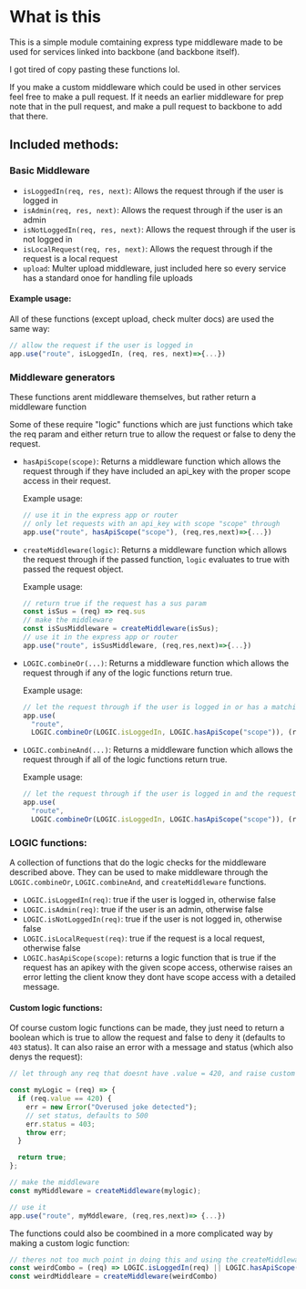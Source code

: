 # What is this

This is a simple module comtaining express type middleware made to be used for services linked into backbone (and backbone itself).

I got tired of copy pasting these functions lol.

If you make a custom middleware which could be used in other services feel free to make a pull request. If it needs an earlier middleware for prep note that in the pull request, and make a pull request to backbone to add that there.

## Included methods:

### Basic Middleware

- `isLoggedIn(req, res, next)`:
  Allows the request through if the user is logged in
- `isAdmin(req, res, next)`:
  Allows the request through if the user is an admin
- `isNotLoggedIn(req, res, next)`:
  Allows the request through if the user is not logged in
- `isLocalRequest(req, res, next)`:
  Allows the request through if the request is a local request
- `upload`:
  Multer upload middleware, just included here so every service has a standard onoe for handling file uploads

#### Example usage:

All of these functions (except upload, check multer docs) are used the same way:

```js
// allow the request if the user is logged in
app.use("route", isLoggedIn, (req, res, next)=>{...})
```

### Middleware generators

These functions arent middleware themselves, but rather return a middleware function

Some of these require "logic" functions which are just functions which take the req param and either return true to allow the request or false to deny the request.

- `hasApiScope(scope)`:
  Returns a middleware function which allows the request through if they have included an api_key with the proper scope access in their request.

  Example usage:

  ```js
  // use it in the express app or router
  // only let requests with an api_key with scope "scope" through
  app.use("route", hasApiScope("scope"), (req,res,next)=>{...})
  ```

- `createMiddleware(logic)`:
  Returns a middleware function which allows the request through if the passed function, `logic` evaluates to true with passed the request object.

  Example usage:

  ```js
  // return true if the request has a sus param
  const isSus = (req) => req.sus
  // make the middleware
  const isSusMiddleware = createMiddleware(isSus);
  // use it in the express app or router
  app.use("route", isSusMiddleware, (req,res,next)=>{...})
  ```

- `LOGIC.combineOr(...)`:
  Returns a middleware function which allows the request through if any of the logic functions return true.

  Example usage:

  ```js
  // let the request through if the user is logged in or has a matching api key
  app.use(
    "route",
    LOGIC.combineOr(LOGIC.isLoggedIn, LOGIC.hasApiScope("scope")), (req,res,next)=>{...})
  ```

- `LOGIC.combineAnd(...)`:
  Returns a middleware function which allows the request through if all of the logic functions return true.

  Example usage:

  ```js
  // let the request through if the user is logged in and the request has a matching api key
  app.use(
    "route",
    LOGIC.combineOr(LOGIC.isLoggedIn, LOGIC.hasApiScope("scope")), (req,res,next)=>{...})
  ```

### LOGIC functions:

A collection of functions that do the logic checks for the middleware described above. They can be used to make middleware through the `LOGIC.combineOr`, `LOGIC.combineAnd`, and `createMiddleware` functions.


- `LOGIC.isLoggedIn(req)`:
  true if the user is logged in, otherwise false
- `LOGIC.isAdmin(req)`:
  true if the user is an admin, otherwise false
- `LOGIC.isNotLoggedIn(req)`:
  true if the user is not logged in, otherwise false
- `LOGIC.isLocalRequest(req)`:
  true if the request is a local request, otherwise false
- `LOGIC.hasApiScope(scope)`:
  returns a logic function that is true if the request has an apikey with the given scope access, otherwise raises an error letting the client know they dont have scope access with a detailed message.

#### Custom logic functions:

Of course custom logic functions can be made, they just need to return a boolean which is true to allow the request and false to deny it (defaults to `403` status). It can also raise an error with a message and status (which also denys the request):

```js
// let through any req that doesnt have .value = 420, and raise custom error if it is 420

const myLogic = (req) => {
  if (req.value == 420) {
    err = new Error("Overused joke detected");
    // set status, defaults to 500
    err.status = 403;
    throw err;
  }

  return true;
};

// make the middleware
const myMiddleware = createMiddleware(mylogic);

// use it
app.use("route", myMddleware, (req,res,next)=> {...})
```

The functions could also be coombined in a more complicated way by making a custom logic function:
```js
// theres not too much point in doing this and using the createMiddleware func but it's an option (why not make ur own middleware func directly lol)
const weirdCombo = (req) => LOGIC.isLoggedIn(req) || LOGIC.hasApiScope("foo")(req) && !LOGIC.hasApiScope("bar")(req)
const weirdMiddleare = createMiddleware(weirdCombo)
```
